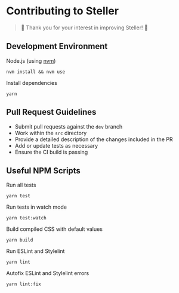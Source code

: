 # Contributing to Steller

>🎉 Thank you for your interest in improving Steller! 🎉

## Development Environment

Node.js (using [nvm](https://github.com/nvm-sh/nvm))
```
nvm install && nvm use
```

Install dependencies
```
yarn
```

## Pull Request Guidelines

* Submit pull requests against the `dev` branch
* Work within the `src` directory
* Provide a detailed description of the changes included in the PR
* Add or update tests as necessary
* Ensure the CI build is passing

## Useful NPM Scripts

Run all tests
```
yarn test
```

Run tests in watch mode
```
yarn test:watch
```

Build compiled CSS with default values
```
yarn build
```

Run ESLint and Stylelint
```
yarn lint
```

Autofix ESLint and Stylelint errors
```
yarn lint:fix
```
